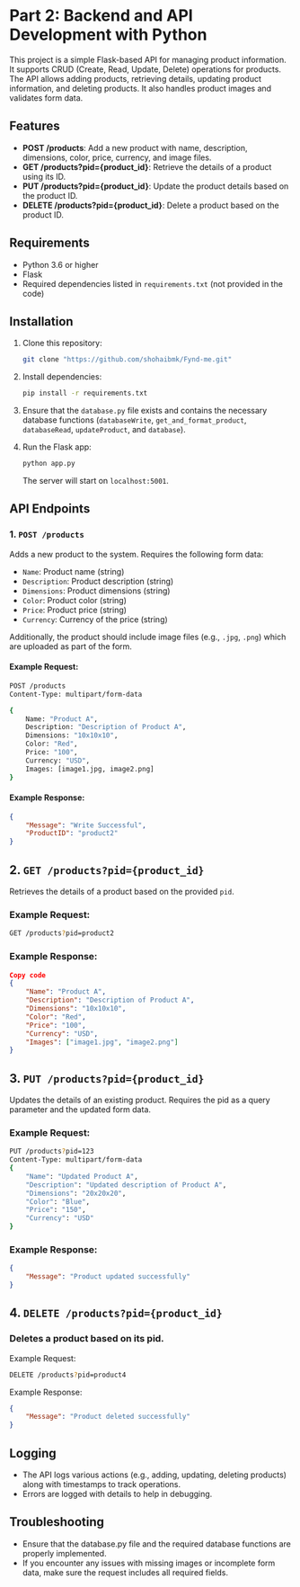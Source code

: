 # Part 2: Backend and API Development with Python

This project is a simple Flask-based API for managing product information. It supports CRUD (Create, Read, Update, Delete) operations for products. The API allows adding products, retrieving details, updating product information, and deleting products. It also handles product images and validates form data.

## Features

- **POST /products**: Add a new product with name, description, dimensions, color, price, currency, and image files.
- **GET /products?pid={product_id}**: Retrieve the details of a product using its ID.
- **PUT /products?pid={product_id}**: Update the product details based on the product ID.
- **DELETE /products?pid={product_id}**: Delete a product based on the product ID.

## Requirements

- Python 3.6 or higher
- Flask
- Required dependencies listed in `requirements.txt` (not provided in the code)

## Installation

1. Clone this repository:

    ```bash
    git clone "https://github.com/shohaibmk/Fynd-me.git"
    ```

2. Install dependencies:

    ```bash
    pip install -r requirements.txt
    ```

3. Ensure that the `database.py` file exists and contains the necessary database functions (`databaseWrite`, `get_and_format_product`, `databaseRead`, `updateProduct`, and `database`).

4. Run the Flask app:

    ```bash
    python app.py
    ```

    The server will start on `localhost:5001`.

## API Endpoints

### 1. `POST /products`

Adds a new product to the system. Requires the following form data:

- `Name`: Product name (string)
- `Description`: Product description (string)
- `Dimensions`: Product dimensions (string)
- `Color`: Product color (string)
- `Price`: Product price (string)
- `Currency`: Currency of the price (string)

Additionally, the product should include image files (e.g., `.jpg`, `.png`) which are uploaded as part of the form.

#### Example Request:

```bash
POST /products
Content-Type: multipart/form-data

{
    Name: "Product A",
    Description: "Description of Product A",
    Dimensions: "10x10x10",
    Color: "Red",
    Price: "100",
    Currency: "USD",
    Images: [image1.jpg, image2.png]
}

```

#### Example Response:

```json
{
    "Message": "Write Successful",
    "ProductID": "product2"
}
```



## 2. `GET /products?pid={product_id}`
Retrieves the details of a product based on the provided `pid`.

### Example Request:

```bash
GET /products?pid=product2
```

### Example Response:
```json
Copy code
{
    "Name": "Product A",
    "Description": "Description of Product A",
    "Dimensions": "10x10x10",
    "Color": "Red",
    "Price": "100",
    "Currency": "USD",
    "Images": ["image1.jpg", "image2.png"]
}
```

## 3. `PUT /products?pid={product_id}`

Updates the details of an existing product. Requires the pid as a query parameter and the updated form data.

### Example Request:
```bash
PUT /products?pid=123
Content-Type: multipart/form-data
{
    "Name": "Updated Product A",
    "Description": "Updated description of Product A",
    "Dimensions": "20x20x20",
    "Color": "Blue",
    "Price": "150",
    "Currency": "USD"
}
```
### Example Response:
```json
{
    "Message": "Product updated successfully"
}
```
## 4. `DELETE /products?pid={product_id}`

### Deletes a product based on its pid.

Example Request:
```bash
DELETE /products?pid=product4
```
Example Response:
```json
{
    "Message": "Product deleted successfully"
}
```

## Logging

- The API logs various actions (e.g., adding, updating, deleting products) along with timestamps to track operations.
- Errors are logged with details to help in debugging.

## Troubleshooting

- Ensure that the database.py file and the required database functions are properly implemented.
- If you encounter any issues with missing images or incomplete form data, make sure the request includes all required fields.